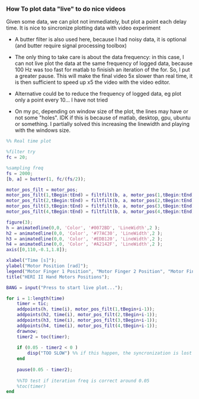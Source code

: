 ### How To plot data "live" to do nice videos

Given some data, we can plot not immediately, but plot a point each delay time. 
It is nice to sincronize plotting data with video experiment

- A butter filter is also used here, because I had noisy data, it is optional (and butter require signal processing toolbox)


- The only thing to take care is about the data frequency: in this case, I can not live plot the data at the same frequency of logged data, because 100 Hz was too fast for
matlab to finisish an iteration of the for. So, I put a greater pause. This will make the final video 5x slower than real time, it is then sufficient to speed up x5 the video with the video editor. 

- Alternative could be to reduce the frequency of logged data, eg plot only a point every 10... I have not tried

- On my pc, depending on window size of the plot, the lines may have or not some "holes". IDK if this is because of matlab, desktop, gpu, ubuntu or something. I partially solved this increasing the linewidth and playing with the windows size.

```matlab
%% Real time plot

%filter try
fc = 20;

%sampling freq
fs = 2000;
[b, a] = butter(1, fc/(fs/2));

motor_pos_filt = motor_pos;
motor_pos_filt(1,tBegin:tEnd) = filtfilt(b, a, motor_pos(1,tBegin:tEnd));
motor_pos_filt(2,tBegin:tEnd) = filtfilt(b, a, motor_pos(2,tBegin:tEnd));
motor_pos_filt(3,tBegin:tEnd) = filtfilt(b, a, motor_pos(3,tBegin:tEnd));
motor_pos_filt(4,tBegin:tEnd) = filtfilt(b, a, motor_pos(4,tBegin:tEnd));

figure(3);
h = animatedline(0,0, 'Color', '#0072BD', 'LineWidth',2 );
h2 = animatedline(0,0, 'Color', '#77AC30', 'LineWidth',2 );
h3 = animatedline(0,0, 'Color', '#EDB120', 'LineWidth',2 );
h4 = animatedline(0,0, 'Color', '#A2142F', 'LineWidth',2 );
axis([0,110,-0.1,1.8]);

xlabel("Time [s]");
ylabel("Motor Position [rad]");
legend("Motor Finger 1 Position", "Motor Finger 2 Position", "Motor Finger 3 Position", "Motor Thumb Position");
title("HERI II Hand Motors Positions");

BANG = input("Press to start live plot...");

for i = 1:length(time)
    timer = tic;
    addpoints(h, time(i), motor_pos_filt(1,tBegin+i-1));
    addpoints(h2, time(i), motor_pos_filt(2,tBegin+i-1));
    addpoints(h3, time(i), motor_pos_filt(3,tBegin+i-1));
    addpoints(h4, time(i), motor_pos_filt(4,tBegin+i-1));
    drawnow;
    timer2 = toc(timer);
    
    if (0.05 - timer2 < 0 )
        disp("TOO SLOW") %% if this happen, the syncronization is lost so you should increase the 0.05 and speed up more the resulting video
    end
    
    pause(0.05 - timer2);
    
    %%TO test if iteration freq is correct around 0.05
    %toc(timer) 
end
```
